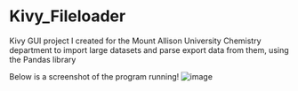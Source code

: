 # Kivy_Fileloader
Kivy GUI project I created for the Mount Allison University Chemistry department to import large datasets and parse export data from them, using the Pandas library

Below is a screenshot of the program running!
![image](https://user-images.githubusercontent.com/30298812/162826539-a9a3dbe7-4118-4a91-a3af-00710f5cf905.png)



